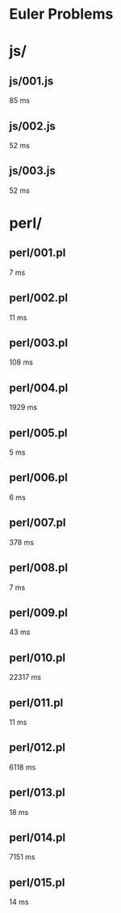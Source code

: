 Euler Problems
=====
# js/
## js/001.js
85 ms

## js/002.js
52 ms

## js/003.js
52 ms

# perl/
## perl/001.pl
7 ms

## perl/002.pl
11 ms

## perl/003.pl
108 ms

## perl/004.pl
1929 ms

## perl/005.pl
5 ms

## perl/006.pl
6 ms

## perl/007.pl
378 ms

## perl/008.pl
7 ms

## perl/009.pl
43 ms

## perl/010.pl
22317 ms

## perl/011.pl
11 ms

## perl/012.pl
6118 ms

## perl/013.pl
18 ms

## perl/014.pl
7151 ms

## perl/015.pl
14 ms

